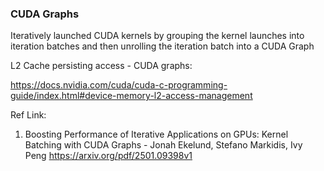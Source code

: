 ### CUDA Graphs 

Iteratively launched CUDA kernels by grouping
the kernel launches into iteration batches and then unrolling
the iteration batch into a CUDA Graph




L2 Cache persisting access - CUDA graphs: 

https://docs.nvidia.com/cuda/cuda-c-programming-guide/index.html#device-memory-l2-access-management





Ref Link: 

1. Boosting Performance of Iterative Applications on GPUs: Kernel Batching with CUDA Graphs - Jonah Ekelund, Stefano Markidis, Ivy Peng https://arxiv.org/pdf/2501.09398v1
